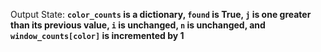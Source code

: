 Output State: **`color_counts` is a dictionary, `found` is True, `j` is one greater than its previous value, `i` is unchanged, `n` is unchanged, and `window_counts[color]` is incremented by 1**